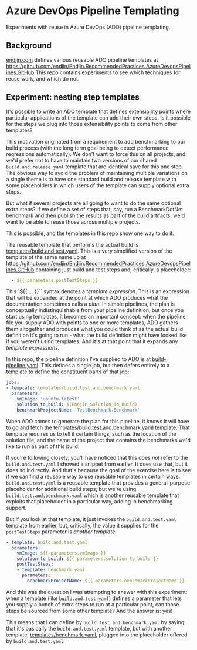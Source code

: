 # Azure DevOps Pipeline Templating

Experiments with reuse in Azure DevOps (ADO) pipeline templating.

## Background

[endjin.com](https://endjin.com) defines various reusable ADO pipeline templates at https://github.com/endjin/Endjin.RecommendedPractices.AzureDevopsPipelines.GitHub
This repo contains experiments to see which techniques for reuse work, and which do not.

## Experiment: nesting step templates

It's possible to write an ADO template that defines extensibility points where particular applications of the template can add their own steps.
Is it possible for the steps we plug into those extensibility points to come from other templates?

This motivation originated from a requirement to add benchmarking to our build process (with the long term goal being to detect
performance regressions automatically). We don't want to force this on all projects, and we'd prefer not to have to maintain two versions
of our shared `build.and.release.yaml` template that are identical save for this one step. The obvious way to avoid the problem of
maintaining multiple variations on a single theme is to have one standard build and release template with some placeholders in
which users of the template can supply optional extra steps.

But what if several projects are all going to want to do the same optional extra steps? If we define a set of steps that, say, run a
BenchmarkDotNet benchmark and then publish the results as part of the build artifacts, we'd want to be able to reuse those across
multiple projects.

This is possible, and the templates in this repo show one way to do it.

The reusable template that performs the actual build is [templates/build.and.test.yaml](../master/templates/build.and.test.yaml). This is a very simplified
version of the template of the same name up at https://github.com/endjin/Endjin.RecommendedPractices.AzureDevopsPipelines.GitHub containing
just build and test steps and, critically, a placeholder:

``` yaml
  - ${{ parameters.postTestSteps }}
```

This `${{ ... }}`` syntax denotes a _template expression_. This is an expression that will be expanded at the point at which ADO produces
what the documentation sometimes calls a _plan_. In simple pipelines, the plan is conceptually indistinguishable from your pipeline
definition, but once you start using templates, it becomes an important concept: when the pipeline file you supply ADO with points to
one or more templates, ADO gathers them altogether and produces what you could think of as the actual build definition it's going to
run - what the build definition might have looked like if you weren't using templates. And it's at that point that it expands any
_template expressions_.

In this repo, the pipeline definition I've supplied to ADO is at [build-pipeline.yaml](../master/build-pipeline.yaml). This defines
a single job, but then defers entirely to a template to define the constituent parts of that job:

``` yaml
jobs:
- template: templates/build.test.and.benchmark.yaml
  parameters:
    vmImage: 'ubuntu-latest'
    solution_to_build: $(Endjin_Solution_To_Build)
    benchmarkProjectName: 'TestBenchmark.Benchmark'
```

When ADO comes to generate the plan for this pipeline, it knows it will have to go and fetch the
[templates/build.test.and.benchmark.yaml](../master/templates/build.test.and.benchmark.yaml) template. That template requires us to tell it
certain things, such as the location of the solution file, and the name of the project that contains the benchmarks we'd like
to run as part of this build.

If you're following closely, you'll have noticed that this does _not_ refer to the `build.and.test.yaml` I showed a snippet from
earlier. It does use that, but it does so indirectly. And that's because the goal of the exercise here is to see if we can find
a reusable way to use reusable templates in certain ways. `build.and.test.yaml` is a reusable template that provides a general-purpose
placeholder for additional build steps; but we're using `build.test.and.benchmark.yaml` which is another reusable template that exploits
that placeholder in a particular way, adding in benchmarking support.

But if you look at that template, it just invokes the `build.and.test.yaml` template from earlier, but, critically, the value it supplies
for the `postTestSteps` parameter is *another template*:

``` yaml
- template: build.and.test.yaml
  parameters:
    vmImage: ${{ parameters.vmImage }}
    solution_to_build: ${{ parameters.solution_to_build }}
    postTestSteps:
    - template: benchmark.yaml
      parameters:
        benchmarkProjectName: ${{ parameters.benchmarkProjectName }}
```

And this was the question I was attempting to answer with this experiment: when a template (like `build.and.test.yaml`) defines a
parameter that lets you supply a bunch of extra steps to run at a particular point, can those steps be sourced from some other
template? And the answer is: yes!

This means that I can define by `build.test.and.benchmark.yaml` by saying that it's basically the `build.and.test.yaml` template,
but with another template, [templates/benchmark.yaml](../master/templates/benchmark.yaml), plugged into the placeholder
offered by `build.and.test.yaml`.
